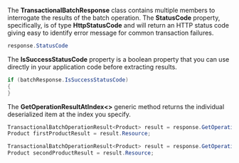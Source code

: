 The **TransactionalBatchResponse** class contains multiple members to interrogate the results of the batch operation. The **StatusCode** property, specifically, is of type **HttpStatusCode** and will return an HTTP status code giving easy to identify error message for common transaction failures.

```csharp
response.StatusCode
```

The **IsSuccessStatusCode** property is a boolean property that you can use directly in your application code before extracting results.

```csharp
if (batchResponse.IsSuccessStatusCode)
{
}
```

The **GetOperationResultAtIndex\<\>** generic method returns the individual deserialized item at the index you specify.

```csharp
TransactionalBatchOperationResult<Product> result = response.GetOperationResultAtIndex<Product>(0);
Product firstProductResult = result.Resource;

TransactionalBatchOperationResult<Product> result = response.GetOperationResultAtIndex<Product>(1);
Product secondProductResult = result.Resource;
```
